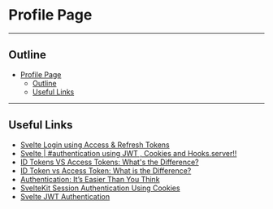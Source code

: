 # Profile Page

---

## Outline

- [Profile Page](#profile-page)
	- [Outline](#outline)
	- [Useful Links](#useful-links)

---

## Useful Links
<div name="useful-links"/>

- [Svelte Login using Access & Refresh Tokens][SvelteLoginUsingAccessRefreshTokens]
- [Svelte | #authentication using JWT , Cookies and Hooks.server!!][SvelteAuthenticationUsingJWT]
- [ID Tokens VS Access Tokens: What's the Difference?][IDTokensVSAccessTokens]
- [ID Token vs Access Token: What is the Difference?][IDTokenAccessTokenWhatIsTheDifference]
- [Authentication: It’s Easier Than You Think][AuthenticationItsEasierThanYouThink]
- [SvelteKit Session Authentication Using Cookies][SvelteKitSessionAuthenticationUsingCookies]
- [Svelte JWT Authentication][SvelteJWTAuthentication]

[SvelteLoginUsingAccessRefreshTokens]: https://www.youtube.com/watch?v=Y86k1Is45Uo
[SvelteAuthenticationUsingJWT]: https://www.youtube.com/watch?v=HzB5wvU6A_E
[IDTokensVSAccessTokens]: https://www.youtube.com/watch?v=vVM1Tpu9QB4
[IDTokenAccessTokenWhatIsTheDifference]: https://auth0.com/blog/id-token-access-token-what-is-the-difference/
[AuthenticationItsEasierThanYouThink]: https://www.youtube.com/watch?v=h6wBYWWdyYQ
[SvelteKitSessionAuthenticationUsingCookies]: https://www.youtube.com/watch?v=bG7cxwBMVag
[SvelteJWTAuthentication]: https://www.youtube.com/watch?v=eDx9igpmRqM